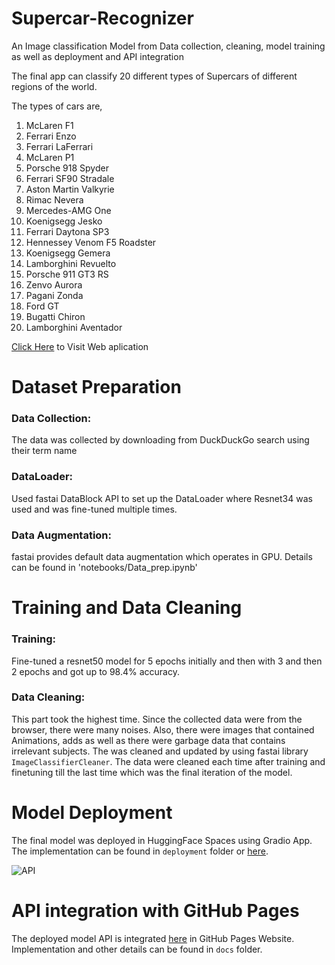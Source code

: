 # Supercar-Recognizer
An Image classification Model from Data collection, cleaning, model training as well as deployment and API integration

The final app can classify 20 different types of Supercars of different regions of the world.

The types of cars are,
1. McLaren F1
2. Ferrari Enzo
3. Ferrari LaFerrari
4. McLaren P1
5. Porsche 918 Spyder
6. Ferrari SF90 Stradale
7. Aston Martin Valkyrie
8. Rimac Nevera
9. Mercedes-AMG One
10. Koenigsegg Jesko
11. Ferrari Daytona SP3
12. Hennessey Venom F5 Roadster
13. Koenigsegg Gemera
14. Lamborghini Revuelto
15. Porsche 911 GT3 RS
16.  Zenvo Aurora
17. Pagani Zonda
18. Ford GT
19. Bugatti Chiron
20. Lamborghini Aventador

[Click Here](https://ishtiaque-146.github.io/Supercar-Recognizer/) to Visit Web aplication

# Dataset Preparation
### Data Collection: 
The data was collected by downloading from DuckDuckGo search using their term name
### DataLoader: 
Used fastai DataBlock API to set up the DataLoader where Resnet34 was used and was fine-tuned multiple times.
### Data Augmentation: 
fastai provides default data augmentation which operates in GPU.
Details can be found in 'notebooks/Data_prep.ipynb'

# Training and Data Cleaning
### Training: 
Fine-tuned a resnet50 model for 5 epochs initially and then with 3 and then 2 epochs and got up to 98.4% accuracy.

### Data Cleaning: 
This part took the highest time. Since the collected data were from the browser, there were many noises. Also, there were images that contained Animations, adds as well as there were garbage data that contains irrelevant subjects. The was cleaned and 
updated by using fastai library `ImageClassifierCleaner`. The data were cleaned each time after training and finetuning till the last time which was the final iteration of the model.

# Model Deployment
The final model was deployed in HuggingFace Spaces using Gradio App. The implementation can be found in `deployment` folder or [here](https://huggingface.co/spaces/Ishtiaque146/supercar-recognizer).

![API](https://github.com/Ishtiaque-146/Supercar-Recognizer/assets/169515556/18ac4b0d-7d5a-4b0a-b69e-aa9ca6c293b4)

# API integration with GitHub Pages
The deployed model API is integrated [here](https://ishtiaque-146.github.io/Supercar-Recognizer/) in GitHub Pages Website. Implementation and other details can be found in `docs` folder.

